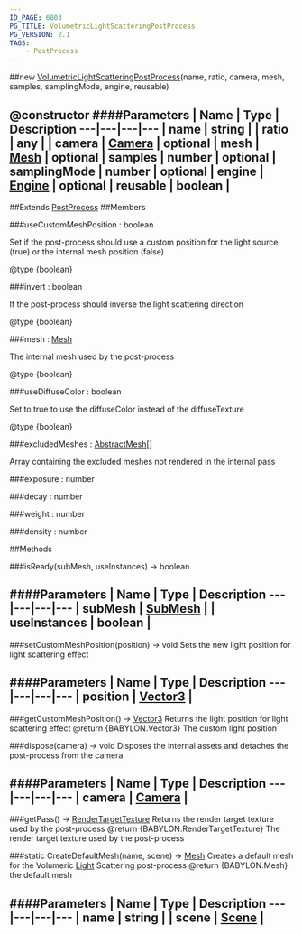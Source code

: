 ```yaml
---
ID_PAGE: 6803
PG_TITLE: VolumetricLightScatteringPostProcess
PG_VERSION: 2.1
TAGS:
    - PostProcess
---
```

##new [VolumetricLightScatteringPostProcess](page.php?p=6803)(name, ratio, camera, mesh, samples, samplingMode, engine, reusable)

@constructor
####Parameters
 | Name | Type | Description
---|---|---|---
 | name | string | 
 | ratio | any | 
 | camera | [Camera](page.php?p=6631) | 
optional | mesh | [Mesh](page.php?p=6659) | 
optional | samples | number | 
optional | samplingMode | number | 
optional | engine | [Engine](page.php?p=6629) | 
optional | reusable | boolean | 
---

##Extends
 [PostProcess](page.php?p=6790)
##Members

###useCustomMeshPosition : boolean


Set if the post-process should use a custom position for the light source (true) or the internal mesh position (false)

@type {boolean}

###invert : boolean


If the post-process should inverse the light scattering direction

@type {boolean}

###mesh : [Mesh](page.php?p=6659)


The internal mesh used by the post-process

@type {boolean}

###useDiffuseColor : boolean


Set to true to use the diffuseColor instead of the diffuseTexture

@type {boolean}

###excludedMeshes : [AbstractMesh](page.php?p=6657)[]


Array containing the excluded meshes not rendered in the internal pass

###exposure : number




###decay : number




###weight : number




###density : number









##Methods

###isReady(subMesh, useInstances) &rarr; boolean



####Parameters
 | Name | Type | Description
---|---|---|---
 | subMesh | [SubMesh](page.php?p=6783) | 
 | useInstances | boolean | 
---

###setCustomMeshPosition(position) &rarr; void
Sets the new light position for light scattering effect

####Parameters
 | Name | Type | Description
---|---|---|---
 | position | [Vector3](page.php?p=6751) | 
---

###getCustomMeshPosition() &rarr; [Vector3](page.php?p=6751)
Returns the light position for light scattering effect
@return {BABYLON.Vector3} The custom light position


###dispose(camera) &rarr; void
Disposes the internal assets and detaches the post-process from the camera

####Parameters
 | Name | Type | Description
---|---|---|---
 | camera | [Camera](page.php?p=6631) | 
---

###getPass() &rarr; [RenderTargetTexture](page.php?p=6736)
Returns the render target texture used by the post-process
@return {BABYLON.RenderTargetTexture} The render target texture used by the post-process


###static CreateDefaultMesh(name, scene) &rarr; [Mesh](page.php?p=6659)
Creates a default mesh for the Volumeric [Light](page.php?p=6652) Scattering post-process
@return {BABYLON.Mesh} the default mesh

####Parameters
 | Name | Type | Description
---|---|---|---
 | name | string | 
 | scene | [Scene](page.php?p=6662) | 
---
